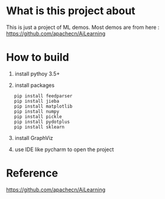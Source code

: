 What is this project about
=========
This is just a project of ML demos. Most demos are from here :
https://github.com/apachecn/AiLearning


How to build
============
1. install pythoy 3.5+

2. install packages

 ```shell
    pip install feedparser
    pip install jieba
    pip install matplotlib
    pip install numpy
    pip install pickle
    pip install pydotplus
    pip install sklearn
```

3. install GraphViz

4. use IDE like pycharm to open the project

Reference
=========
https://github.com/apachecn/AiLearning


